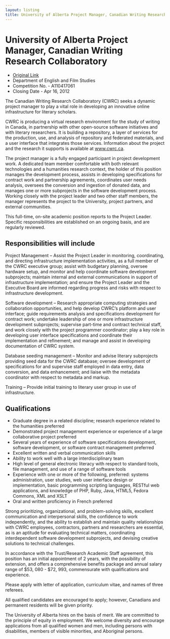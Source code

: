 ```yaml
---
layout: listing
title: University of Alberta Project Manager, Canadian Writing Research Collaboratory
---
```


# University of Alberta Project Manager, Canadian Writing Research Collaboratory


*  [Original Link](http://www.careers.ualberta.ca/Competition/A110417061/)
* Department of English and Film Studies
* Competition No. - A110417061
* Closing Date - Apr 16, 2012

The Canadian Writing Research Collaboratory (CWRC) seeks a dynamic project manager to play a vital role in developing an innovative online infrastructure for literary scholars.

CWRC is producing a virtual research environment for the study of writing in Canada, in partnership with other open-source software initiatives and with literary researchers. It is building a repository, a layer of services for the production, use, and analysis of repository and federated materials, and a user interface that integrates those services. Information about the project and the research it supports is available at www.cwrc.ca.

The project manager is a fully engaged participant in project development work. A dedicated team member comfortable with both relevant technologies and a humanities research context, the holder of this position manages the development process, assists in developing specifications for contract work and partnership agreements, coordinates user needs analysis, oversees the conversion and ingestion of donated data, and manages one or more subprojects in the software development process. Working closely with the project leader and two other staff members, the manager represents the project to the University, project partners, and external communities.

This full-time, on-site academic position reports to the Project Leader.  Specific responsibilities are established on an ongoing basis, and are regularly reviewed.

## Responsibilities will include
Project Management – Assist the Project Leader in monitoring, coordinating, and directing infrastructure implementation activities, as a full member of the CWRC executive group; assist with budgetary planning, oversee hardware setup, and monitor and help coordinate software development subprojects; maintain internal and external communications in support of infrastructure implementation; and ensure the Project Leader and the Executive Board are informed regarding progress and risks with respect to infrastructure development.

Software development – Research appropriate computing strategies and collaboration opportunities, and help develop CWRC’s platform and user interface; guide requirements analysis and specifications development for contract work; undertake leadership of one or more infrastructure development subprojects; supervise part-time and contract technical staff, and work closely with the project programmer coordinator; play a key role in developing user interface specifications and coordinate their implementation and refinement; and manage and assist in developing documentation of CWRC system.

Database seeding management – Monitor and advise literary subprojects providing seed data for the CWRC database; oversee development of specifications for and supervise staff employed in data entry, data conversion, and data enhancement; and liaise with the metadata coordinator with respect to metadata and markup.

Training – Provide initial training to literary user group in use of infrastructure.

## Qualifications
* Graduate degree in a related discipline; research experience related to the humanities preferred
* Demonstrated project management experience or experience of a large collaborative project preferred
* Several years of experience of software specifications development, software development, or software contract management preferred
* Excellent written and verbal communication skills
* Ability to work well with a large interdisciplinary team
* High level of general electronic literacy with respect to standard tools, file management, and use of a range of software tools
* Experience with one or more of the following, preferred: systems administration, user studies, web user interface design or implementation, basic programming scripting languages, RESTful web applications, and knowledge of PHP, Ruby, Java, HTML5, Fedora Commons, XML and XSLT
* Oral and written proficiency in French preferred

Strong prioritizing, organizational, and problem-solving skills, excellent communication and interpersonal skills, the confidence to work independently, and the ability to establish and maintain quality relationships with CWRC employees, contractors, partners and researchers are essential, as is an aptitude for evaluating technical matters, coordinating interdependent software development subprojects, and devising creative solutions to technical challenges.

In accordance with the Trust/Research Academic Staff agreement, this position has an initial appointment of 2 years, with the possibility of extension, and offers a comprehensive benefits package and annual salary range of $53, 080 - $72, 993, commensurate with qualifications and experience.

Please apply with letter of application, curriculum vitae, and names of three referees.

All qualified candidates are encouraged to apply; however, Canadians and permanent residents will be given priority.

The University of Alberta hires on the basis of merit. We are committed to the principle of equity in employment. We welcome diversity and encourage applications from all qualified women and men, including persons with disabilities, members of visible minorities, and Aboriginal persons.